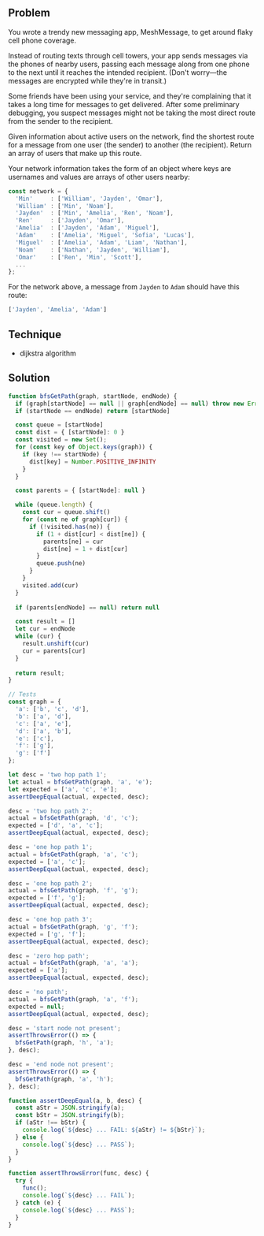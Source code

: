 ## Problem 

You wrote a trendy new messaging app, MeshMessage, to get around flaky cell
phone coverage.

Instead of routing texts through cell towers, your app sends messages via the
phones of nearby users, passing each message along from one phone to the next
until it reaches the intended recipient. (Don't worry—the messages are encrypted
while they're in transit.)

Some friends have been using your service, and they're complaining that it takes
a long time for messages to get delivered. After some preliminary debugging, you
suspect messages might not be taking the most direct route from the sender to
the recipient.

Given information about active users on the network, find the shortest route for
a message from one user (the sender) to another (the recipient). Return an array
of users that make up this route.

Your network information takes the form of an object where keys are usernames
and values are arrays of other users nearby:

```javascript
const network = {
  'Min'     : ['William', 'Jayden', 'Omar'],
  'William' : ['Min', 'Noam'],
  'Jayden'  : ['Min', 'Amelia', 'Ren', 'Noam'],
  'Ren'     : ['Jayden', 'Omar'],
  'Amelia'  : ['Jayden', 'Adam', 'Miguel'],
  'Adam'    : ['Amelia', 'Miguel', 'Sofia', 'Lucas'],
  'Miguel'  : ['Amelia', 'Adam', 'Liam', 'Nathan'],
  'Noam'    : ['Nathan', 'Jayden', 'William'],
  'Omar'    : ['Ren', 'Min', 'Scott'],
  ...
};
```

For the network above, a message from `Jayden` to `Adam` should have this route:

```javascript
['Jayden', 'Amelia', 'Adam']
```


## Technique

- dijkstra algorithm

## Solution 

```javascript
function bfsGetPath(graph, startNode, endNode) {
  if (graph[startNode] == null || graph[endNode] == null) throw new Error("OMG")
  if (startNode == endNode) return [startNode]

  const queue = [startNode]
  const dist = { [startNode]: 0 }
  const visited = new Set();
  for (const key of Object.keys(graph)) {
    if (key !== startNode) {
      dist[key] = Number.POSITIVE_INFINITY
    }
  }

  const parents = { [startNode]: null }

  while (queue.length) {
    const cur = queue.shift()
    for (const ne of graph[cur]) {
      if (!visited.has(ne)) {
        if (1 + dist[cur] < dist[ne]) {
          parents[ne] = cur
          dist[ne] = 1 + dist[cur]
        }
        queue.push(ne)
      }
    }
    visited.add(cur)
  }
  
  if (parents[endNode] == null) return null

  const result = []
  let cur = endNode
  while (cur) {
    result.unshift(cur)
    cur = parents[cur]
  }
  
  return result;
}

// Tests
const graph = {
  'a': ['b', 'c', 'd'],
  'b': ['a', 'd'],
  'c': ['a', 'e'],
  'd': ['a', 'b'],
  'e': ['c'],
  'f': ['g'],
  'g': ['f']
};

let desc = 'two hop path 1';
let actual = bfsGetPath(graph, 'a', 'e');
let expected = ['a', 'c', 'e'];
assertDeepEqual(actual, expected, desc);

desc = 'two hop path 2';
actual = bfsGetPath(graph, 'd', 'c');
expected = ['d', 'a', 'c'];
assertDeepEqual(actual, expected, desc);

desc = 'one hop path 1';
actual = bfsGetPath(graph, 'a', 'c');
expected = ['a', 'c'];
assertDeepEqual(actual, expected, desc);

desc = 'one hop path 2';
actual = bfsGetPath(graph, 'f', 'g');
expected = ['f', 'g'];
assertDeepEqual(actual, expected, desc);

desc = 'one hop path 3';
actual = bfsGetPath(graph, 'g', 'f');
expected = ['g', 'f'];
assertDeepEqual(actual, expected, desc);

desc = 'zero hop path';
actual = bfsGetPath(graph, 'a', 'a');
expected = ['a'];
assertDeepEqual(actual, expected, desc);

desc = 'no path';
actual = bfsGetPath(graph, 'a', 'f');
expected = null;
assertDeepEqual(actual, expected, desc);

desc = 'start node not present';
assertThrowsError(() => {
  bfsGetPath(graph, 'h', 'a');
}, desc);

desc = 'end node not present';
assertThrowsError(() => {
  bfsGetPath(graph, 'a', 'h');
}, desc);

function assertDeepEqual(a, b, desc) {
  const aStr = JSON.stringify(a);
  const bStr = JSON.stringify(b);
  if (aStr !== bStr) {
    console.log(`${desc} ... FAIL: ${aStr} != ${bStr}`);
  } else {
    console.log(`${desc} ... PASS`);
  }
}

function assertThrowsError(func, desc) {
  try {
    func();
    console.log(`${desc} ... FAIL`);
  } catch (e) {
    console.log(`${desc} ... PASS`);
  }
}
```
